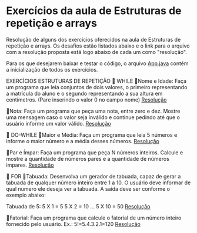 # Exercícios da aula de Estruturas de repetição e arrays

Resolução de alguns dos exercícios oferecidos na aula de Estruturas de repetição e arrays.
Os desafios estão listados abaixo e o link para o arquivo com a resolução proposta está logo abaixo de cada um como "resolução".

Para os que desejarem baixar e testar o código, o arquivo [App.java](src/App.java) contém a inicialização de todos os exercícios.

EXERCÍCIOS ESTRUTURAS DE REPETIÇÃO
📝 WHILE
🔸Nome e Idade: Faça um programa que leia conjuntos de dois valores, o primeiro representando a matrícula do aluno e o segundo representando a sua altura em centímetros. (Pare inserindo o valor 0 no campo nome)
[Resolução](src/NomeIdade.java)

🔸Nota: Faça um programa que peça uma nota, entre zero e dez. Mostre uma mensagem caso o valor seja inválido e continue pedindo até que o usuário informe um valor válido.
[Resolução](src/Nota.java)

📝 DO-WHILE
🔸Maior e Média: Faça um programa que leia 5 números e informe o maior número e a média desses números.
[Resolução](src/MaiorMedia.java)

🔸Par e Ímpar: Faça um programa que peça N números inteiros. Calcule e mostre a quantidade de números pares e a quantidade de números impares.
[Resolução](src/MaiorMedia.java)

📝 FOR
🔸Tabuada: Desenvolva um gerador de tabuada, capaz de gerar a tabuada de qualquer número inteiro entre 1 a 10. O usuário deve informar de qual numero ele deseja ver a tabuada. A saída deve ser conforme o exemplo abaixo:

Tabuada de 5:
5 X 1 = 5
5 X 2 = 10
...
5 X 10 = 50
[Resolução](src/Tabuada.java)

🔸Fatorial: Faça um programa que calcule o fatorial de um número inteiro fornecido pelo usuário.
Ex.: 5!=5.4.3.2.1=120
[Resolução](src/Fatorial.java)